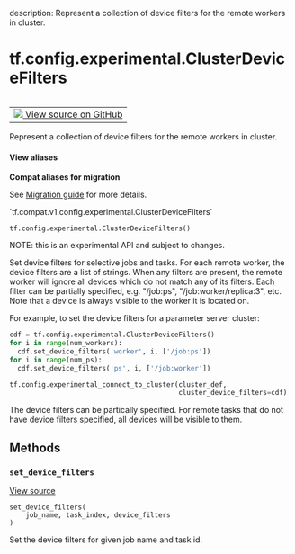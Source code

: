 description: Represent a collection of device filters for the remote workers in cluster.

<div itemscope itemtype="http://developers.google.com/ReferenceObject">
<meta itemprop="name" content="tf.config.experimental.ClusterDeviceFilters" />
<meta itemprop="path" content="Stable" />
<meta itemprop="property" content="__init__"/>
<meta itemprop="property" content="set_device_filters"/>
</div>

# tf.config.experimental.ClusterDeviceFilters

<!-- Insert buttons and diff -->

<table class="tfo-notebook-buttons tfo-api nocontent" align="left">
<td>
  <a target="_blank" href="https://github.com/tensorflow/tensorflow/blob/r2.2/tensorflow/python/training/server_lib.py#L495-L573">
    <img src="https://www.tensorflow.org/images/GitHub-Mark-32px.png" />
    View source on GitHub
  </a>
</td>
</table>



Represent a collection of device filters for the remote workers in cluster.

<section class="expandable">
  <h4 class="showalways">View aliases</h4>
  <p>
<b>Compat aliases for migration</b>
<p>See
<a href="https://www.tensorflow.org/guide/migrate">Migration guide</a> for
more details.</p>
<p>`tf.compat.v1.config.experimental.ClusterDeviceFilters`</p>
</p>
</section>

<pre class="devsite-click-to-copy prettyprint lang-py tfo-signature-link">
<code>tf.config.experimental.ClusterDeviceFilters()
</code></pre>



<!-- Placeholder for "Used in" -->

NOTE: this is an experimental API and subject to changes.

Set device filters for selective jobs and tasks. For each remote worker, the
device filters are a list of strings. When any filters are present, the remote
worker will ignore all devices which do not match any of its filters. Each
filter can be partially specified, e.g. "/job:ps", "/job:worker/replica:3",
etc. Note that a device is always visible to the worker it is located on.

For example, to set the device filters for a parameter server cluster:

```python
cdf = tf.config.experimental.ClusterDeviceFilters()
for i in range(num_workers):
  cdf.set_device_filters('worker', i, ['/job:ps'])
for i in range(num_ps):
  cdf.set_device_filters('ps', i, ['/job:worker'])

tf.config.experimental_connect_to_cluster(cluster_def,
                                          cluster_device_filters=cdf)
```

The device filters can be partically specified. For remote tasks that do not
have device filters specified, all devices will be visible to them.

## Methods

<h3 id="set_device_filters"><code>set_device_filters</code></h3>

<a target="_blank" href="https://github.com/tensorflow/tensorflow/blob/r2.2/tensorflow/python/training/server_lib.py#L532-L538">View source</a>

<pre class="devsite-click-to-copy prettyprint lang-py tfo-signature-link">
<code>set_device_filters(
    job_name, task_index, device_filters
)
</code></pre>

Set the device filters for given job name and task id.




